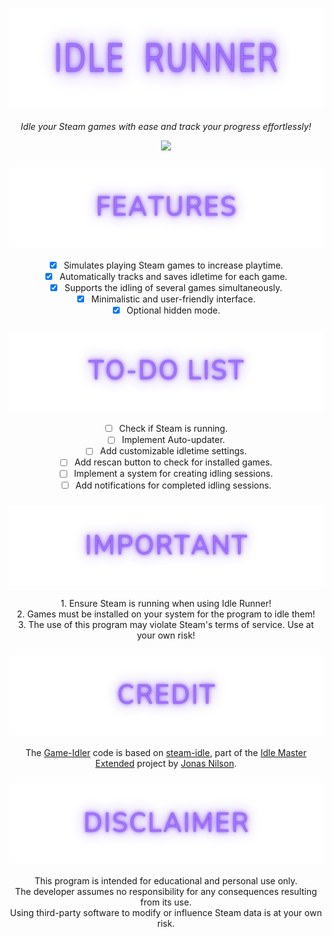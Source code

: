 <div align="center">
<h3><img height="160px" src="https://github.com/xVotexX/Idle-Runner/blob/master/Idle%20Runner/Assets/IdleRunner.png?raw=true"></h3>
<p><i>Idle your Steam games with ease and track your progress effortlessly!</i></p>
<img src="https://github.com/user-attachments/assets/08bfb2a5-ef94-4708-9bf1-51add7f1471a"></a>
</div>

<div align="center">
<h3><img height="128px" src="https://github.com/xVotexX/Idle-Runner/blob/master/Idle%20Runner/Assets/Features.png?raw=true"></h3>

- [x] Simulates playing Steam games to increase playtime.
- [x] Automatically tracks and saves idletime for each game.
- [x] Supports the idling of several games simultaneously.
- [x] Minimalistic and user-friendly interface.
- [x] Optional hidden mode.
</div>

<div align="center">
<h3><img height="128px" src="https://github.com/xVotexX/Idle-Runner/blob/master/Idle%20Runner/Assets/To-doList.png?raw=true"></h3>

- [ ] Check if Steam is running.
- [ ] Implement Auto-updater.
- [ ] Add customizable idletime settings.
- [ ] Add rescan button to check for installed games.
- [ ] Implement a system for creating idling sessions.
- [ ] Add notifications for completed idling sessions.
</div>

<div align="center">
<h3><img height="128px" src="https://github.com/xVotexX/Idle-Runner/blob/master/Idle%20Runner/Assets/Important.png?raw=true"></h3>
<p>
1. Ensure Steam is running when using Idle Runner!<br>
2. Games must be installed on your system for the program to idle them!<br>
3. The use of this program may violate Steam's terms of service. Use at your own risk!
</p>
</div>

<div align="center">
<h3><img height="128px" src="https://github.com/xVotexX/Idle-Runner/blob/master/Idle%20Runner/Assets/Credit.png?raw=true"></h3>
<p>
The <a href="https://github.com/xVotexX/Idle-Runner/tree/3d6a1d8ab7647910a23c0bc5ac40c03608e33e53/Game-Idler">Game-Idler</a> code is based on <a href="https://github.com/JonasNilson/idle_master_extended/tree/5c1d343f524417b0ebebd5c6822a6204d626617d/steam-idle%20Source">steam-idle</a>, part of the <a href="https://github.com/JonasNilson/idle_master_extended/tree/develop">Idle Master Extended</a> project by <a href="https://github.com/JonasNilson">Jonas Nilson</a>.
</p>
</div>

<div align="center">
<h3><img height="128px" src="https://github.com/xVotexX/Idle-Runner/blob/master/Idle%20Runner/Assets/Disclaimer.png?raw=true"></h3>
<p>
This program is intended for educational and personal use only.<br>
The developer assumes no responsibility for any consequences resulting from its use.<br>
Using third-party software to modify or influence Steam data is at your own risk.
</p>
</div>
